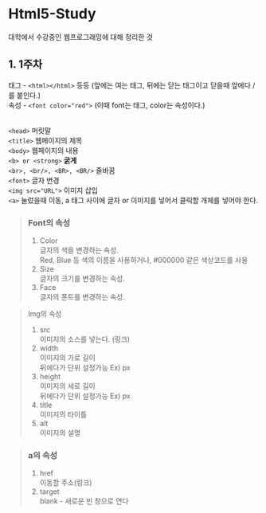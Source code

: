 # Html5-Study

대학에서 수강중인 웹프로그래밍에 대해 정리한 것

## 1. 1주차
태그 - ```<html></html>``` 등등 (앞에는 여는 태그, 뒤에는 닫는 태그이고 닫을때 앞에다 / 를 붙인다.)<br/>
속성 - ```<font color="red">``` (이때 font는 태그, color는 속성이다.)<br/><br/>

```<head>``` 머릿말<br/>
```<title>``` 웹페이지의 제목<br/>
```<body>``` 웹페이지의 내용<br/>
```<b> or <strong>``` <b>굵게</b><br/>
```<br>, <br/>, <BR>, <BR/>``` 줄바꿈<br/>
```<font>``` 글자 변경<br/>
```<img src="URL">``` 이미지 삽입<br/>
```<a>``` 눌렀을때 이동, a 태그 사이에 글자 or 이미지를 넣어서 클릭할 개체를 넣어야 한다.<br/>

> ### Font의 속성
> 1. Color<br/>
>    글자의 색을 변경하는 속성.<br/>
>    Red, Blue 등 색의 이름을 사용하거나, #000000 같은 색상코드를 사용   
> 2. Size<br/>
>    글자의 크기를 변경하는 속성.
> 3. Face<br/>
>    글자의 폰트를 변경하는 속성.

> Img의 속성
> 1. src<br/>
>    이미지의 소스를 넣는다. (링크)
> 2. width<br/>
>    이미지의 가로 길이<br/>
>    뒤에다가 단위 설정가능 Ex) px
> 4. height<br/>
>    이미지의 세로 길이<br/>
>    뒤에다가 단위 설정가능 Ex) px
> 5. title<br/>
>    이미지의 타이틀
> 6. alt<br/>
>    이미지의 설명

> ### a의 속성
> 1. href<br/>
>    이동할 주소(링크)
> 2. target<br/>
>    blank - 새로운 빈 창으로 연다
